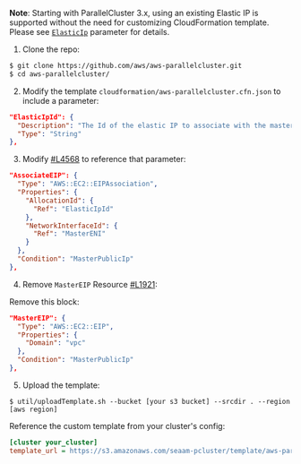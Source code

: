 **Note**: Starting with ParallelCluster 3.x, using an existing Elastic IP is supported without the need for customizing CloudFormation template. Please see [`ElasticIp`](https://docs.aws.amazon.com/parallelcluster/latest/ug/HeadNode-v3.html#yaml-HeadNode-Networking-ElasticIp) parameter for details.

1. Clone the repo:

```bash
$ git clone https://github.com/aws/aws-parallelcluster.git
$ cd aws-parallelcluster/
```
2. Modify the template `cloudformation/aws-parallelcluster.cfn.json` to include a parameter:

```json
"ElasticIpId": {
  "Description": "The Id of the elastic IP to associate with the master instance.",
  "Type": "String"
},
```

3. Modify [#L4568](https://github.com/aws/aws-parallelcluster/blob/develop/cloudformation/aws-parallelcluster.cfn.json#L4568) to reference that parameter:

```json
"AssociateEIP": {
  "Type": "AWS::EC2::EIPAssociation",
  "Properties": {
    "AllocationId": {
      "Ref": "ElasticIpId"
    },
    "NetworkInterfaceId": {
      "Ref": "MasterENI"
    }
  },
  "Condition": "MasterPublicIp"
},
```

4. Remove `MasterEIP` Resource [#L1921](https://github.com/aws/aws-parallelcluster/blob/develop/cloudformation/aws-parallelcluster.cfn.json#L1921):

Remove this block:
```json
"MasterEIP": {
  "Type": "AWS::EC2::EIP",
  "Properties": {
    "Domain": "vpc"
  },
  "Condition": "MasterPublicIp"
},
```

5. Upload the template:

```
$ util/uploadTemplate.sh --bucket [your s3 bucket] --srcdir . --region [aws region]
```

Reference the custom template from your cluster's config:
```ini
[cluster your_cluster]
template_url = https://s3.amazonaws.com/seaam-pcluster/template/aws-parallelcluster.cfn.2.3.1.json
```
